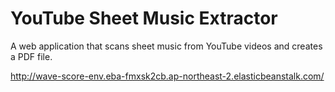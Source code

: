 # YouTube Sheet Music Extractor

A web application that scans sheet music from YouTube videos and creates a PDF file.

http://wave-score-env.eba-fmxsk2cb.ap-northeast-2.elasticbeanstalk.com/
